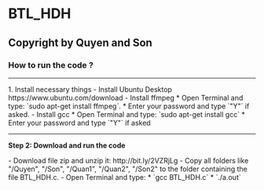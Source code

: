 # BTL_HDH


## Copyright by Quyen and Son
### How to run the code ?
<hr>
1. Install necessary things
    - Install Ubuntu Desktop https://www.ubuntu.com/download
    - Install ffmpeg
        * Open Terminal and type: `sudo apt-get install ffmpeg`.
        * Enter your password and type `"Y"` if asked.
    - Install gcc
        * Open Terminal and type: `sudo apt-get install gcc`
        * Enter your password and type `"Y"` if asked
<hr>
<p><b> Step 2: Download and run the code</b></p>
- Download file zip and unzip it: http://bit.ly/2VZRjLg
- Copy all folders like "/Quyen", "/Son", "/Quan1", "/Quan2", "/Son2" to the folder containing the file BTL_HDH.c.
- Open Terminal and type:
    * `gcc BTL_HDH.c`
    * `./a.out`
